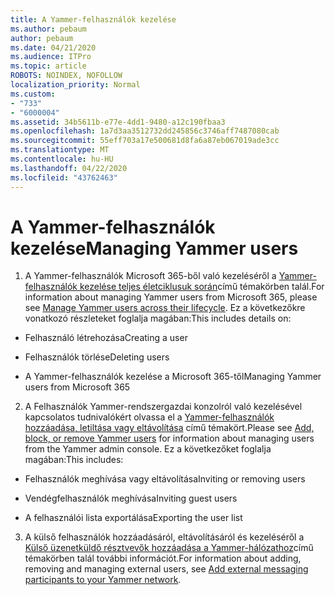 ```yaml
---
title: A Yammer-felhasználók kezelése
ms.author: pebaum
author: pebaum
ms.date: 04/21/2020
ms.audience: ITPro
ms.topic: article
ROBOTS: NOINDEX, NOFOLLOW
localization_priority: Normal
ms.custom:
- "733"
- "6000004"
ms.assetid: 34b5611b-e77e-4dd1-9480-a12c190fbaa3
ms.openlocfilehash: 1a7d3aa3512732dd245856c3746aff7487080cab
ms.sourcegitcommit: 55eff703a17e500681d8fa6a87eb067019ade3cc
ms.translationtype: MT
ms.contentlocale: hu-HU
ms.lasthandoff: 04/22/2020
ms.locfileid: "43762463"
---
```

# <a name="managing-yammer-users"></a><span data-ttu-id="91713-102">A Yammer-felhasználók kezelése</span><span class="sxs-lookup"><span data-stu-id="91713-102">Managing Yammer users</span></span>

1. <span data-ttu-id="91713-103">A Yammer-felhasználók Microsoft 365-ből való kezeléséről a [Yammer-felhasználók kezelése teljes életciklusuk során](https://docs.microsoft.com/yammer/manage-yammer-users/manage-users-across-their-lifecycle)című témakörben talál.</span><span class="sxs-lookup"><span data-stu-id="91713-103">For information about managing Yammer users from Microsoft 365, please see [Manage Yammer users across their lifecycle](https://docs.microsoft.com/yammer/manage-yammer-users/manage-users-across-their-lifecycle).</span></span> <span data-ttu-id="91713-104">Ez a következőkre vonatkozó részleteket foglalja magában:</span><span class="sxs-lookup"><span data-stu-id="91713-104">This includes details on:</span></span>

  - <span data-ttu-id="91713-105">Felhasználó létrehozása</span><span class="sxs-lookup"><span data-stu-id="91713-105">Creating a user</span></span>

  - <span data-ttu-id="91713-106">Felhasználók törlése</span><span class="sxs-lookup"><span data-stu-id="91713-106">Deleting users</span></span>

  - <span data-ttu-id="91713-107">A Yammer-felhasználók kezelése a Microsoft 365-től</span><span class="sxs-lookup"><span data-stu-id="91713-107">Managing Yammer users from Microsoft 365</span></span>

2. <span data-ttu-id="91713-108">A Felhasználók Yammer-rendszergazdai konzolról való kezelésével kapcsolatos tudnivalókért olvassa el a [Yammer-felhasználók hozzáadása, letiltása vagy eltávolítása](https://alchemyportal.azurewebsites.net/Rule/ManageYammer%20users%20across%20their%20lifecycle%20from%20Office%20365) című témakört.</span><span class="sxs-lookup"><span data-stu-id="91713-108">Please see [Add, block, or remove Yammer users](https://alchemyportal.azurewebsites.net/Rule/ManageYammer%20users%20across%20their%20lifecycle%20from%20Office%20365) for information about managing users from the Yammer admin console.</span></span> <span data-ttu-id="91713-109">Ez a következőket foglalja magában:</span><span class="sxs-lookup"><span data-stu-id="91713-109">This includes:</span></span>

  - <span data-ttu-id="91713-110">Felhasználók meghívása vagy eltávolítása</span><span class="sxs-lookup"><span data-stu-id="91713-110">Inviting or removing users</span></span>

  - <span data-ttu-id="91713-111">Vendégfelhasználók meghívása</span><span class="sxs-lookup"><span data-stu-id="91713-111">Inviting guest users</span></span>

  - <span data-ttu-id="91713-112">A felhasználói lista exportálása</span><span class="sxs-lookup"><span data-stu-id="91713-112">Exporting the user list</span></span>

3. <span data-ttu-id="91713-113">A külső felhasználók hozzáadásáról, eltávolításáról és kezeléséről a [Külső üzenetküldő résztvevők hozzáadása a Yammer-hálózathoz](https://docs.microsoft.com/yammer/work-with-external-users/add-external-participants)című témakörben talál további információt.</span><span class="sxs-lookup"><span data-stu-id="91713-113">For information about adding, removing and managing external users, see [Add external messaging participants to your Yammer network](https://docs.microsoft.com/yammer/work-with-external-users/add-external-participants).</span></span>
